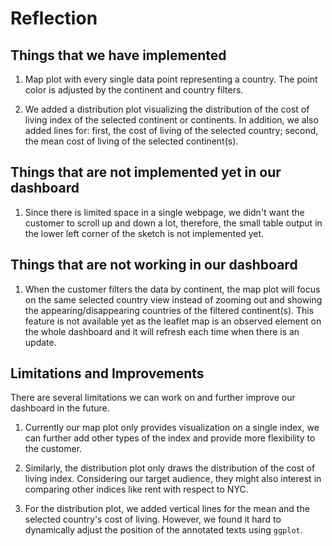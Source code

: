 # Reflection

## Things that we have implemented

1. Map plot with every single data point representing a country. The point color is adjusted by the continent and country filters.

2. We added a distribution plot visualizing the distribution of the cost of living index of the selected continent or continents. In addition, we also added lines for: first, the cost of living of the selected country; second, the mean cost of living of the selected continent(s).

## Things that are not implemented yet in our dashboard

1. Since there is limited space in a single webpage, we didn't want the customer to scroll up and down a lot, therefore, the small table output in the lower left corner of the sketch is not implemented yet.

## Things that are not working in our dashboard

1. When the customer filters the data by continent, the map plot will focus on the same selected country view instead of zooming out and showing the appearing/disappearing countries of the filtered continent(s). This feature is not available yet as the leaflet map is an observed element on the whole dashboard and it will refresh each time when there is an update.


## Limitations and Improvements

There are several limitations we can work on and further improve our dashboard in the future.

1. Currently our map plot only provides visualization on a single index, we can further add other types
of the index and provide more flexibility to the customer.

2. Similarly, the distribution plot only draws the distribution of the cost of living index. Considering our target audience, they might also interest in comparing other indices like rent with respect to NYC.

3. For the distribution plot, we added vertical lines for the mean and the selected country's cost of living. However, we found it hard to dynamically adjust the position of the annotated texts using `ggplot`. 